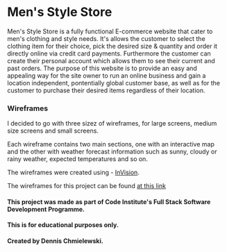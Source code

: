 # Men's Style Store
Men's Style Store is a fully functional E-commerce website that cater to men's clothing and style needs.
It's allows the customer to select the clothing item for their choice, pick the desired size & quantity and order it directly online via credit card payments. Furthermore the customer can create their personal account which allows them to see their current and past orders.
The purpose of this website is to provide an easy and appealing way for the site owner to run an online business and gain a location independent, pontentially global customer base, as well as for the customer to purchase their desired items regardless of their location.

### Wireframes
I decided to go with three sizez of wireframes, for large screens, medium size screens and small screens. 

Each wireframe contains two main sections, one with an interactive map and the other with weather forecast information such as sunny, cloudy or rainy weather, expected temperatures and so on.

The wireframes were created using - [InVision](https://www.invisionapp.com/). 

The wireframes for this project can be found [at this link](https://dennischmielewski323696.invisionapp.com/freehand/Mens-Style-Store-WkUKYDrWh)




#### This project was made as part of Code Institute's Full Stack Software Development Programme. 
#### This is for educational purposes only.
#### Created by Dennis Chmielewski.
